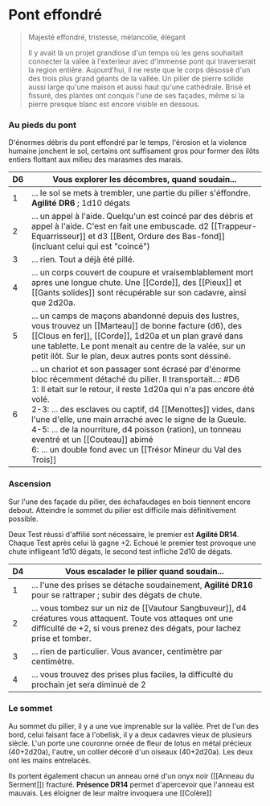 # Pont effondré
> Majesté effondré, tristesse, mélancolie, élégant
> 
> Il y avait là un projet grandiose d'un temps où les gens souhaitait connecter la valée à l'exterieur avec d'immense pont qui traverserait la region entière.
>  Aujourd'hui, il ne reste que le corps désossé d'un des trois plus grand géants de la vallée. Un pilier de pierre solide aussi large qu'une maison et aussi haut qu'une cathédrale.
>  Brisé et fissuré, des plantes ont conquis l'une de ses façades, même si la pierre presque blanc est encore visible en dessous.


### Au pieds du pont

D'énormes débris du pont effondré par le temps, l'érosion et la violence humaine jonchent le sol, certains ont suffisament gros pour former des ilôts entiers flottant aux milieu des marasmes des marais.

| D6  | Vous explorer les décombres, quand soudain...                                                                                                                                                                                                                                                                                                                                                                                                                                                 |
| --- | --------------------------------------------------------------------------------------------------------------------------------------------------------------------------------------------------------------------------------------------------------------------------------------------------------------------------------------------------------------------------------------------------------------------------------------------------------------------------------------------- |
| 1   | ... le sol se mets à trembler, une partie du pilier s'éffondre. **Agilité DR6** ; 1d10 dégats                                                                                                                                                                                                                                                                                                                                                                                                 |
| 2   | ... un appel à l'aide. Quelqu'un est coincé par des débris et appel à l'aide. C'est en fait une embuscade. d2 [[Trappeur-Equarrisseur]] et d3 [[Bent, Ordure des Bas-fond]] (incluant celui qui est "coincé")                                                                                                                                                                                                                                                                                       |
| 3   | ... rien. Tout a déjà été pillé.                                                                                                                                                                                                                                                                                                                                                                                                                                                              |
| 4   | ... un corps couvert de coupure et vraisemblablement mort apres une longue chute. Une [[Corde]], des [[Pieux]] et [[Gants solides]] sont récupérable sur son cadavre, ainsi que 2d20a.                                                                                                                                                                                                                                                                                                        |
| 5   | ... un camps de maçons abandonné depuis des lustres, vous trouvez un [[Marteau]] de bonne facture (d6), des [[Clous en fer]], [[Corde]], 1d20a et un plan gravé dans une tablette. Le pont menait au centre de la valée, sur un petit ilôt. Sur le plan, deux autres ponts sont déssiné.                                                                                                                                                                                                             |
| 6   | ... un chariot et son passager sont écrasé par d'énorme bloc récemment détaché du pilier. Il transportait...: #D6 <br>1: Il etait sur le retour, il reste 1d20a qui n'a pas encore été volé. <br>2-3: ... des esclaves ou captif, d4 [[Menottes]] vides, dans l'une d'elle, une main arraché avec le signe de la Gueule.<br>4-5: ... de la nourriture, d4 poisson (ration), un tonneau eventré et un [[Couteau]] abimé<br>6: ... un double fond avec un [[Trésor Mineur du Val des Trois]] |
### Ascension

Sur l'une des façade du pilier, des échafaudages en bois tiennent encore debout. Atteindre le sommet du pilier est difficile mais définitivement possible.

Deux Test réussi d'affilié sont nécessaire, le premier est **Agilité DR14**. Chaque Test après celui là gagne +2. Echoué le premier test provoque une chute infligeant 1d10 dégats, le second test infliche 2d10 de dégats.

| D4  | Vous escalader le pilier quand soudain...                                                                                                                                                |
| --- | ---------------------------------------------------------------------------------------------------------------------------------------------------------------------------------------- |
| 1   | ... l'une des prises se détache soudainement, **Agilité DR16** pour se rattraper ; subir des dégats de chute.                                                                            |
| 2   | ... vous tombez sur un niz de [[Vautour Sangbuveur]], d4 créatures vous attaquent. Toute vos attaques ont une difficulté  de +2, si vous prenez des dégats, pour lachez prise et tomber. |
| 3   | ... rien de particulier. Vous avancer, centimètre par centimètre.                                                                                                                        |
| 4   | ... vous trouvez des prises plus faciles, la difficulté du prochain jet sera diminué de 2                                                                                                |
### Le sommet

Au sommet du pilier, il y a une vue imprenable sur la vallée. Pret de l'un des bord, celui faisant face à l'obelisk, il y a deux cadavres vieux de plusieurs siècle. L'un porte une couronne ornée de fleur de lotus en métal précieux (40+2d20a), l'autre, un collier décoré d'un oiseaux (40+2d20a). Les deux ont les mains entrelacés.

Ils portent également chacun un anneau orné d'un onyx noir ([[Anneau du Serment]]) fracturé. **Présence DR14** permet d'apercevoir que l'anneau est mauvais. Les éloigner de leur maitre invoquera une [[Colère]]
